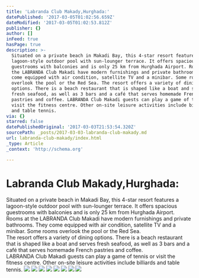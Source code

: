 ```yaml
---
title: 'Labranda Club Makady,Hurghada:'
datePublished: '2017-03-05T01:02:56.659Z'
dateModified: '2017-03-05T01:02:53.812Z'
publisher: {}
author: []
inFeed: true
hasPage: true
description: >-
  Situated on a private beach in Makadi Bay, this 4-star resort features a
  lagoon-style outdoor pool with sun-lounger terrace. It offers spacious
  guestrooms with balconies and is only 25 km from Hurghada Airport. Rooms at
  the LABRANDA Club Makadi have modern furnishings and private bathrooms. They
  come equipped with air condition, satellite TV and a minibar. Some rooms
  overlook the pool or the Red Sea. The resort offers a variety of dining
  options. There is a beach restaurant that is shaped like a boat and serves
  fresh seafood, as well as 3 bars and a café that serves homemade French
  pastries and coffee. LABRANDA Club Makadi guests can play a game of tennis or
  visit the fitness centre. Other on-site leisure activities include billiards
  and table tennis.
via: {}
starred: false
datePublishedOriginal: '2017-03-03T21:53:54.320Z'
sourcePath: _posts/2017-03-03-labranda-club-makady.md
url: labranda-club-makady/index.html
_type: Article
_context: 'http://schema.org'

---
```

# Labranda Club Makady,Hurghada:

Situated on a private beach in Makadi Bay, this 4-star resort features a lagoon-style outdoor pool with sun-lounger terrace. It offers spacious guestrooms with balconies and is only 25 km from Hurghada Airport.   
Rooms at the LABRANDA Club Makadi have modern furnishings and private bathrooms. They come equipped with air condition, satellite TV and a minibar. Some rooms overlook the pool or the Red Sea.   
The resort offers a variety of dining options. There is a beach restaurant that is shaped like a boat and serves fresh seafood, as well as 3 bars and a café that serves homemade French pastries and coffee.   
LABRANDA Club Makadi guests can play a game of tennis or visit the fitness centre. Other on-site leisure activities include billiards and table tennis.
![](https://the-grid-user-content.s3-us-west-2.amazonaws.com/31421dd6-5592-4c98-b625-70cd3bf5c8a8.jpg)
![](https://the-grid-user-content.s3-us-west-2.amazonaws.com/fcd105ca-b1c5-44a9-8267-9c5d0dea2511.jpg)
![](https://the-grid-user-content.s3-us-west-2.amazonaws.com/b3097bf4-7493-442d-9b49-47ef804382cd.jpg)
![](https://the-grid-user-content.s3-us-west-2.amazonaws.com/1c82c388-b342-4fa7-9ad7-7aef72ee8b2d.jpg)
![](https://the-grid-user-content.s3-us-west-2.amazonaws.com/188a3935-3327-45b5-857e-de0aed4d53ee.jpg)
![](https://the-grid-user-content.s3-us-west-2.amazonaws.com/dea9d77e-370e-4bbd-87e6-92ac68414e0d.jpg)
![](https://the-grid-user-content.s3-us-west-2.amazonaws.com/1764fe7a-9eda-45cc-b73b-0eaa7c5a6bd9.jpg)
![](https://the-grid-user-content.s3-us-west-2.amazonaws.com/a7d83644-8f51-4e2d-bfd1-abff7288d2be.jpg)